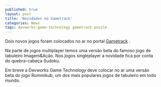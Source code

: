 ```yaml
---
published: true
layout: post
title: 'Novidades no Gametrack'
categories: News
tags: devworks-game-technology gametrack puzzle
---
```

Dois novos jogos foram colocados no ar no portal <a href="http://www.gametrack.com.br" target="_blank">Gametrack</a>
.

Na parte de jogos multiplayer temos uma versão beta do famoso jogo de tabuleiro Imagem&amp;Ação. Nos jogos singleplayer a novidade fica por conta do quebra-cabeça Sudoku.

Em breve a Devworks Game Technology deve colocar no ar uma versão beta do jogo Rummikub, um dos mais populares jogos de tabuleiro em todo mundo.